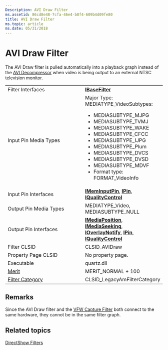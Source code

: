 ```yaml
---
Description: AVI Draw Filter
ms.assetid: 86cd8e48-7cfa-46e4-b8f4-609b4d09fe80
title: AVI Draw Filter
ms.topic: article
ms.date: 05/31/2018
---
```


# AVI Draw Filter

The AVI Draw filter is pulled automatically into a playback graph instead of the [AVI Decompressor](avi-decompressor-filter.md) when video is being output to an external NTSC television monitor.



<table>
<colgroup>
<col style="width: 50%" />
<col style="width: 50%" />
</colgroup>
<tbody>
<tr class="odd">
<td>Filter Interfaces</td>
<td><a href="/windows/desktop/api/Strmif/nn-strmif-ibasefilter"><strong>IBaseFilter</strong></a></td>
</tr>
<tr class="even">
<td>Input Pin Media Types</td>
<td>Major Type: MEDIATYPE_VideoSubtypes:<br/>
<ul>
<li>MEDIASUBTYPE_MJPG</li>
<li>MEDIASUBTYPE_TVMJ</li>
<li>MEDIASUBTYPE_WAKE</li>
<li>MEDIASUBTYPE_CFCC</li>
<li>MEDIASUBTYPE_IJPG</li>
<li>MEDIASUBTYPE_Plum</li>
<li>MEDIASUBTYPE_DVCS</li>
<li>MEDIASUBTYPE_DVSD</li>
<li>MEDIASUBTYPE_MDVF</li>
<li>Format type: FORMAT_VideoInfo</li>
</ul></td>
</tr>
<tr class="odd">
<td>Input Pin Interfaces</td>
<td><a href="/windows/desktop/api/Strmif/nn-strmif-imeminputpin"><strong>IMemInputPin</strong></a>, <a href="/windows/desktop/api/Strmif/nn-strmif-ipin"><strong>IPin</strong></a>, <a href="/windows/desktop/api/Strmif/nn-strmif-iqualitycontrol"><strong>IQualityControl</strong></a></td>
</tr>
<tr class="even">
<td>Output Pin Media Types</td>
<td>MEDIATYPE_Video, MEDIASUBTYPE_NULL</td>
</tr>
<tr class="odd">
<td>Output Pin Interfaces</td>
<td><a href="/windows/desktop/api/Control/nn-control-imediaposition"><strong>IMediaPosition</strong></a>, <a href="/windows/desktop/api/Strmif/nn-strmif-imediaseeking"><strong>IMediaSeeking</strong></a>, <a href="/windows/desktop/api/Strmif/nn-strmif-ioverlaynotify"><strong>IOverlayNotify</strong></a>, <a href="/windows/desktop/api/Strmif/nn-strmif-ipin"><strong>IPin</strong></a>, <a href="/windows/desktop/api/Strmif/nn-strmif-iqualitycontrol"><strong>IQualityControl</strong></a></td>
</tr>
<tr class="even">
<td>Filter CLSID</td>
<td>CLSID_AVIDraw</td>
</tr>
<tr class="odd">
<td>Property Page CLSID</td>
<td>No property page.</td>
</tr>
<tr class="even">
<td>Executable</td>
<td>quartz.dll</td>
</tr>
<tr class="odd">
<td><a href="merit.md">Merit</a></td>
<td>MERIT_NORMAL + 100</td>
</tr>
<tr class="even">
<td><a href="filter-categories.md">Filter Category</a></td>
<td>CLSID_LegacyAmFilterCategory</td>
</tr>
</tbody>
</table>



 

## Remarks

Since the AVI Draw filter and the [VFW Capture Filter](vfw-capture-filter.md) both connect to the same hardware, they cannot be in the same filter graph.

## Related topics

<dl> <dt>

[DirectShow Filters](directshow-filters.md)
</dt> </dl>

 

 




